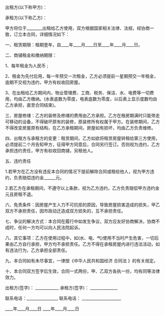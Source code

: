 
 


出租方(以下称甲方)：


承租方(以下称乙方)：


甲方将位于________出租给乙方使用，双方根据国家相关法律、法规，经协商一致，订立本合同，详细情况如下：


一、租赁期限：租期壹年，自____年____月____日至____年____月____日。


二、商铺租金和缴纳期限：


1、每年租金为人民币 ;


2、租金为先付后用，每一年预交一次租金，乙方必须提前一星期预交一年租金，逾期不交视为违约，甲方有权收回房屋。


3、在出租给乙方期间内，物业管理费、工商、税务、保洁、水、电费等一切费用，均由乙方缴纳。(水表底数为零度，电表底数为零度，以后表上显示度数均由乙方承担，直至合同结束)。


三、房屋修缮：乙方的装修及修缮的费用由乙方承担。乙方在租房期满时只能带走可移动的设备，不得破坏原有的装修，原装修所有权属于甲方。在装修期间，乙方不得改变房屋原有结构，在乙方承租期间，房屋如有损坏，均由乙方负责维修。


四、出租方与承租方的变更：租赁期间，乙方如欲将租赁房屋转租给第三方使用，必须提前二个月告知甲方，征得甲方同意后，合同另行签订。否则视为违约，乙方承担违约责任，甲方有权收回商铺，另租他人。


五、违约责任


1.若甲方在乙方没有违反本合同的情况下提前解除合同或租给他人，视为甲方违约，负责赔偿违约金______元。


2.若乙方在承租期间，不遵守以上条款，视为乙方违约，乙方负责赔偿甲方违约金 元且房租不退。


六、免责条件：因房屋产生人力不可抗拒的原因，导致房屋损害造成的损失，甲乙双方不承担责任，因市政动迁造成双方损失的，互不承担责任。


七、争议的解决方式：本合同在履行中如发生争议，双方应友好协商解决，协商不成时，任何一方均可以向人民法院起诉。


八、其它事项：乙方在使用过程中，如(水、电、气)使用不当时产生危害，一切后果由乙方自行承担，甲方均不承担责任。乙方不得在承租房屋内进行违法活动，如有违法行为，乙方承担全部责任。


九、本合同如有未尽事宜，一律按《中华人民共和国经济
合同法
》的有关规定。


十、本合同双方签字后生效，合同一式两份，甲、乙双方各执一份，均有同等法律效力。


出租方(签字)： ____________  承租方(签字)： ______________


联系电话：________________   联系电话： ____________________


____年____月____日                ____年____月____日
 


 

 
 
 
 
 
  


  
 

  


  


  
 
 
 
 

